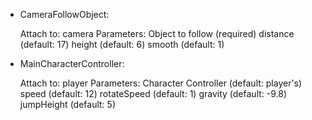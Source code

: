 * CameraFollowObject:

	Attach to: camera
	Parameters:
		Object to follow (required)
		distance (default: 17)
		height (default: 6)
		smooth (default: 1)

* MainCharacterController:

	Attach to: player
	Parameters:
		Character Controller (default: player's)
		speed (default: 12)
		rotateSpeed (default: 1)
		gravity (default: -9.8)
		jumpHeight (default: 5)

